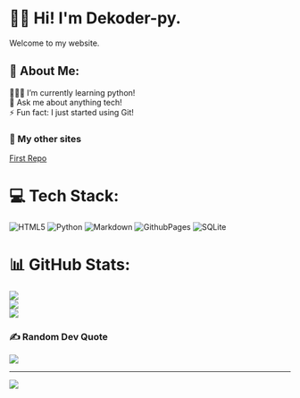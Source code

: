 # 👋🏻 Hi! I'm Dekoder-py. 
Welcome to my website.

## 💫 About Me:
👨🏻‍💻 I’m currently learning python!<br>💬 Ask me about anything tech!<br>⚡ Fun fact: I just started using Git!

### 🔗 My other sites
[First Repo](https://dekoder-py.github.io/first-repo/)

# 💻 Tech Stack:
![HTML5](https://img.shields.io/badge/html5-%23E34F26.svg?style=for-the-badge&logo=html5&logoColor=white) ![Python](https://img.shields.io/badge/python-3670A0?style=for-the-badge&logo=python&logoColor=ffdd54) ![Markdown](https://img.shields.io/badge/markdown-%23000000.svg?style=for-the-badge&logo=markdown&logoColor=white) ![GithubPages](https://img.shields.io/badge/github%20pages-121013?style=for-the-badge&logo=github&logoColor=white) ![SQLite](https://img.shields.io/badge/sqlite-%2307405e.svg?style=for-the-badge&logo=sqlite&logoColor=white)

# 📊 GitHub Stats:
![](https://github-readme-stats.vercel.app/api?username=Dekoder-py&theme=default&hide_border=false&include_all_commits=true&count_private=true)<br/>
![](https://github-readme-streak-stats.herokuapp.com/?user=Dekoder-py&theme=default&hide_border=false)<br/>
![](https://github-readme-stats.vercel.app/api/top-langs/?username=Dekoder-py&theme=default&hide_border=false&include_all_commits=true&count_private=true&layout=compact)

### ✍️ Random Dev Quote
![](https://quotes-github-readme.vercel.app/api?type=vertical&theme=light)

---
[![](https://visitcount.itsvg.in/api?id=Dekoder-py&icon=0&color=0)](https://visitcount.itsvg.in)

<!-- Proudly created with GPRM ( https://gprm.itsvg.in ) -->
